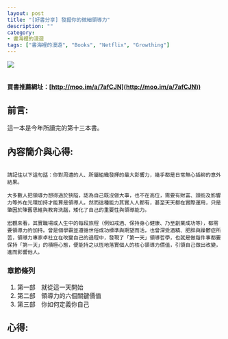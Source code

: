 ```yaml
---
layout: post
title: "[好書分享] 發掘你的微細領導力"
description: ""
category: 
- 書海裡的漫遊
tags: ["書海裡的漫遊", "Books", "Netflix", "Growthing"]
---
```


<div><a href="http://moo.im/a/7afCJN" title="發掘你的微細領導力"><img src="https://cdn.readmoo.com/cover/d6/k65kjif_210x315.jpg?v=0"></a></div>

```

```



#### 買書推薦網址：[http://moo.im/a/7afCJN](http://moo.im/a/7afCJN))

## 前言:

這一本是今年所讀完的第十三本書。 




## 內容簡介與心得:

```

請記住以下這句話：你對周遭的人、所屬組織發揮的最大影響力，幾乎都是日常無心插柳的意外結果。

大多數人把領導力想得過於狹隘，認為自己既沒做大事，也不在高位，需要有財富、頭銜及影響力等外在光環加持才能算是領導人。然而這種能力其實人人都有，甚至天天都在實際運用，只是肇因於陳舊思維與教育洗腦，矮化了自己的重要性與領導能力。

宏觀來看，其實職場或人生中的每段旅程（例如戒酒、保持身心健康、乃至創業成功等），都需要領導力的加持。曾是個學霸並遵循世俗成功標準與期望而活，也曾深受酒精、肥胖與躁鬱症所苦，領導力專家卓杜立在改變自己的過程中，發現了「第一天」領導哲學，也就是做每件事都要保持「第一天」的積極心態，便能持之以恆地落實個人的核心領導力價值，引領自己做出改變，進而影響他人。

```

### 章節條列

1. 第一部　就從這一天開始
2. 第二部　領導力的六個關鍵價值
3. 第三部　你如何定義你自己





## 心得:



